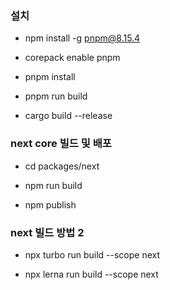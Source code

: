 ### 설치

- npm install -g pnpm@8.15.4

- corepack enable pnpm

- pnpm install

- pnpm run build

- cargo build --release

### next core 빌드 및 배포

- cd packages/next

- npm run build

- npm publish

### next 빌드 방법 2

- npx turbo run build --scope next

- npx lerna run build --scope next
